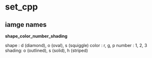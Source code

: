 # set_cpp

## iamge names

__shape_color_number_shading__

shape : d (diamond), o (oval), s (squiggle)
color : r, g, p
number : 1, 2, 3
shading: o (outlined), s (solid), h (striped)
